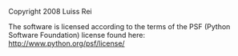 Copyright 2008 Luiss Rei

The software is licensed according to the terms of the PSF (Python Software Foundation) license found here: http://www.python.org/psf/license/